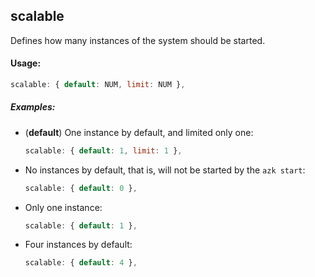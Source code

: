## scalable

Defines how many instances of the system should be started.

#### Usage:

```js
scalable: { default: NUM, limit: NUM },
```

##### Examples:

* (__default__) One instance by default, and limited only one:

  ```js
  scalable: { default: 1, limit: 1 },
  ```

* No instances by default, that is, will not be started by the `azk start`:

  ```js
  scalable: { default: 0 },
  ```

* Only one instance:

  ```js
  scalable: { default: 1 },
  ```

* Four instances by default:

  ```js
  scalable: { default: 4 },
  ```
